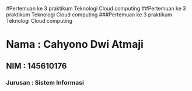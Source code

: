 #Pertemuan ke 3 praktikum Teknologi Cloud computing
##Pertemuan ke 3 praktikum Teknologi Cloud computing
###Pertemuan ke 3 praktikum Teknologi Cloud computing


<h1>Nama : Cahyono Dwi Atmaji</h1>
<h2>NIM : 145610176</h2>
<h3>Jurusan : Sistem Informasi</h3>